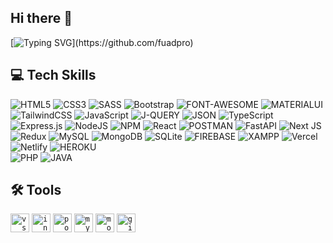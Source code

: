 <!-- ![](.png) -->

## Hi there 👋
[![Typing SVG](https://readme-typing-svg.herokuapp.com?font=roboto&color=%23F7C51D&size=18&vCenter=true&height=20&lines=I'm+Fuad+Mammadov;I+learn+technical+stuffs.;)](https://github.com/fuadpro)


## 💻 Tech Skills
![HTML5](https://img.shields.io/badge/html5-%23E34F26.svg?style=for-the-badge&logo=html5&logoColor=white)
![CSS3](https://img.shields.io/badge/css3-%231572B6.svg?style=for-the-badge&logo=css3&logoColor=white) 
![SASS](https://img.shields.io/badge/Sass-CC6699?style=for-the-badge&logo=sass&logoColor=white) 
![Bootstrap](https://img.shields.io/badge/Bootstrap-563D7C?style=for-the-badge&logo=bootstrap&logoColor=white)
![FONT-AWESOME](https://img.shields.io/badge/Font_Awesome-339AF0?style=for-the-badge&logo=fontawesome&logoColor=white) 
![MATERIALUI](https://img.shields.io/badge/Material%20UI-007FFF?style=for-the-badge&logo=mui&logoColor=white) 
![TailwindCSS](https://img.shields.io/badge/tailwindcss-%2338B2AC.svg?style=for-the-badge&logo=tailwind-css&logoColor=white) 
![JavaScript](https://img.shields.io/badge/javascript-%23323330.svg?style=for-the-badge&logo=javascript&logoColor=%23F7DF1E) 
![J-QUERY](https://img.shields.io/badge/jQuery-0769AD?style=for-the-badge&logo=jquery&logoColor=white) 
![JSON](https://img.shields.io/badge/json-5E5C5C?style=for-the-badge&logo=json&logoColor=white) 
![TypeScript](https://img.shields.io/badge/typescript-%23007ACC.svg?style=for-the-badge&logo=typescript&logoColor=white) 
![Express.js](https://img.shields.io/badge/express.js-%23404d59.svg?style=for-the-badge&logo=express&logoColor=%2361DAFB) 
![NodeJS](https://img.shields.io/badge/node.js-6DA55F?style=for-the-badge&logo=node.js&logoColor=white) 
![NPM](	https://img.shields.io/badge/npm-CB3837?style=for-the-badge&logo=npm&logoColor=white) 
![React](https://img.shields.io/badge/react-%2320232a.svg?style=for-the-badge&logo=react&logoColor=%2361DAFB) 
![POSTMAN]( https://img.shields.io/badge/Postman-FF6C37?style=for-the-badge&logo=Postman&logoColor=white) 
![FastAPI](https://img.shields.io/badge/FastAPI-005571?style=for-the-badge&logo=fastapi) 
![Next JS](https://img.shields.io/badge/Next-black?style=for-the-badge&logo=next.js&logoColor=white) 
![Redux](https://img.shields.io/badge/redux-%23593d88.svg?style=for-the-badge&logo=redux&logoColor=white) 
![MySQL](https://img.shields.io/badge/mysql-%2300f.svg?style=for-the-badge&logo=mysql&logoColor=white) 
![MongoDB](https://img.shields.io/badge/MongoDB-%234ea94b.svg?style=for-the-badge&logo=mongodb&logoColor=white) 
![SQLite](https://img.shields.io/badge/sqlite-%2307405e.svg?style=for-the-badge&logo=sqlite&logoColor=white) 
![FIREBASE](https://img.shields.io/badge/firebase-ffca28?style=for-the-badge&logo=firebase&logoColor=black) 
![XAMPP](https://img.shields.io/badge/Xampp-F37623?style=for-the-badge&logo=xampp&logoColor=white) 
![Vercel](https://img.shields.io/badge/vercel-%23000000.svg?style=for-the-badge&logo=vercel&logoColor=white) 
![Netlify](https://img.shields.io/badge/netlify-%23000000.svg?style=for-the-badge&logo=netlify&logoColor=#00C7B7) 
![HEROKU](https://img.shields.io/badge/Heroku-430098?style=for-the-badge&logo=heroku&logoColor=white)  
![PHP](https://img.shields.io/badge/PHP-777BB4?style=for-the-badge&logo=php&logoColor=white) 
![JAVA](https://img.shields.io/badge/Java-ED8B00?style=for-the-badge&logo=java&logoColor=white)
<br>


## 🛠️ Tools
 
<code><img height="30" src="https://user-images.githubusercontent.com/15200589/228391318-69e9fb4b-9f21-4cf1-afb6-3ef63272a394.png" alt="vscode"></code>
<code><img height="30" src="https://user-images.githubusercontent.com/15200589/228391430-53331cab-b6e5-43a1-bb72-78fc86af902c.png" alt="intellij"></code>
<code><img height="30" src="https://user-images.githubusercontent.com/15200589/228391589-0a979dcd-e3b1-46ed-8daa-d957ccb6ed1b.png" alt="postman"></code>
<code><img height="30" src="https://user-images.githubusercontent.com/15200589/228391973-ac1b3643-ea44-46cb-ab90-0ed723c6e878.png" alt="mysql"></code>
<code><img height="30" src="https://user-images.githubusercontent.com/15200589/228391893-56c8fbdd-eb19-4e34-88f0-687d2af1f475.png" alt="mongodb"></code>
<code><img height="30" src="https://user-images.githubusercontent.com/15200589/228486999-4756df60-67d8-42bb-b918-e3293ce09723.png" alt="github"></code>

<br>


<!-- ~ whoami
> just another guy who likes to code -->
<!-- > for more information about me -> [https://a.net](https://a.net) -->
